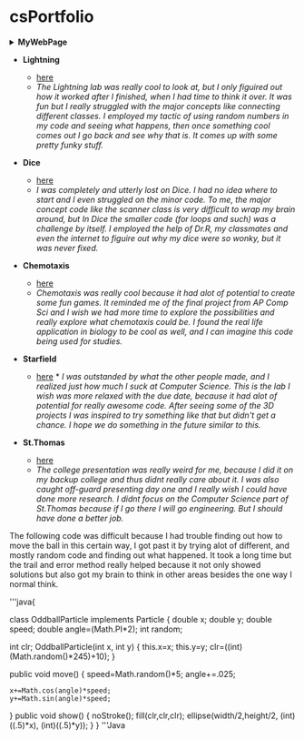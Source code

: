 # csPortfolio

<details><summary><b> MyWebPage </b></summary>
 <p>
  * [here](https://bensonomb.github.io/lightning2/index.html)
  * <i>The Webpage was a good intro to this school year and I found it interesting how we learned about what actual webistes use. At first I thought I was actually good at this subject, but when other kids made their websites I realized how little I know about everything.</i>
 </p>
  </details>
  
* <b>Lightning </b>
  * [here](https://bensonomb.github.io/lightning2/index.html)
  * <i>The Lightning lab was really cool to look at, but I only figuired out how it worked after I finished, when I had time to think it over. It was fun but I really struggled with the major concepts like connecting different classes. I employed my tactic of using random numbers in my code and seeing what happens, then once something cool comes out I go back and see why that is. It comes up with some pretty funky stuff.</i>
  
* <b> Dice </b>
  * [here](https://bensonomb.github.io/dice3/)
  * <i>I was completely and utterly lost on Dice. I had no idea where to start and I even struggled on the minor code. To me, the major concept code like the scanner class is very difficult to wrap my brain around, but In Dice the smaller code (for loops and such) was 
  a challenge by itself. I employed the help of Dr.R, my classmates and even the internet to figuire out why my dice were so wonky, but it was never fixed.</i>
  
* <b> Chemotaxis </b> 
  * [here](https://bensonomb.github.io/chemotaxis4/)
  * <i>Chemotaxis was really cool because it had alot of potential to create some fun games. It reminded me of the final project from AP Comp Sci and I wish we had more time to explore the possibilities and really explore what chemotaxis could be. I found the real life application in biology to be cool as well, and I can imagine this code being used for studies.</i>
  
* <b> Starfield </b> 
  * [here](https://bensonomb.github.io/starfield5/)
  *<i> I was outstanded by what the other people made, and I realized just how much I suck at Computer Science. This is the lab I wish was more relaxed with the due date, because it had alot of potential for really awesome code. After seeing some of the 3D projects I was inspired to try something like that but didn't get a chance. I hope we do something in the future similar to this.</i>
  
* <b> St.Thomas </b>
  *  [here](https://docs.google.com/presentation/d/e/2PACX-1vSP2GNKvvXJNqUpuG9-HYwJcOF9SgRrhvP0IVNJMrkWlJFsjdZhfSBbly79so4iVE1JYtAqScrAQ7IM/pub?start=false&loop=false&delayms=3000)
  * <i>The college presentation was really weird for me, because I did it on my backup college and thus didnt really care about it. I was also caught off-guard presenting day one and I really wish I could have done more research. I didnt focus on the Computer Science part of St.Thomas because if I go there I will go engineering. But I should have done a better job.</i>



The following code was difficult because I had trouble finding out how to move the ball in this certain way, I got past it by trying alot of different, and mostly random code and finding out what happened. It took a long time but the trail and error method really helped because it not only showed solutions but also got my brain to think in other areas besides the one way I normal think.

'''java{

class OddballParticle implements Particle {
  double x;
  double y;
  double speed;
  double angle=(Math.PI*2);
  int random;
  
  int clr;
  OddballParticle(int x, int y) {
    this.x=x;
    this.y=y;
    clr=((int)(Math.random()*245)+10);
  }



  public void move() {
    speed=Math.random()*5;
    angle+=.025;

    x+=Math.cos(angle)*speed;
    y+=Math.sin(angle)*speed;
     
  }
  public void show() {
    noStroke();
    fill(clr,clr,clr);
    ellipse(width/2,height/2, (int)((.5)*x), (int)((.5)*y));
  }
}
'''Java

 

